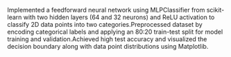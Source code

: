 Implemented a feedforward neural network using MLPClassifier from scikit-learn with two hidden layers (64 and 32 neurons) and ReLU activation to classify 2D data points into two categories.Preprocessed dataset by encoding categorical labels and applying an 80:20 train-test split for model training and validation.Achieved high test accuracy and visualized the decision boundary along with data point distributions using Matplotlib.
